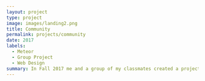 ```yaml
---
layout: project
type: project
image: images/landing2.png
title: Community
permalink: projects/community
date: 2017
labels:
  - Meteor
  - Group Project
  - Web Design
summary: In Fall 2017 me and a group of my classmates created a project that allowed UH Manoa students to interact with UH Manoa clubs
---
```

